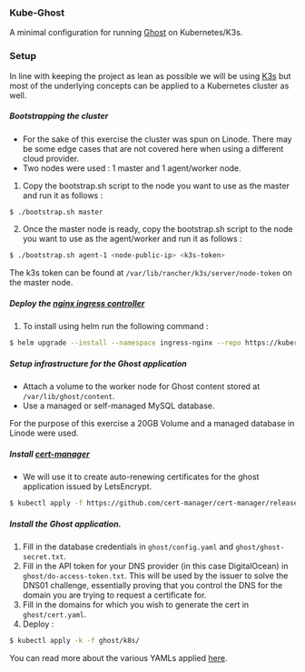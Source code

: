 ### Kube-Ghost

A minimal configuration for running [Ghost](https://ghost.io/) on Kubernetes/K3s. 

### Setup

In line with keeping the project as lean as possible we will be using [K3s](https://k3s.io/) but most of the underlying concepts can be applied to a Kubernetes cluster as well. 

##### Bootstrapping the cluster

- For the sake of this exercise the cluster was spun on Linode. There may be some edge cases that are not covered here when using a different cloud provider.
- Two nodes were used : 1 master and  1 agent/worker node.

1. Copy the bootstrap.sh script to the node you want to use as the master and run it as follows : 
```bash
$ ./bootstrap.sh master
```

2. Once the master node is ready, copy the bootstrap.sh script to the node you want to use as the agent/worker and run it as follows : 
```bash
$ ./bootstrap.sh agent-1 <node-public-ip> <k3s-token>
```
The k3s token can be found at `/var/lib/rancher/k3s/server/node-token` on the master node.

##### Deploy the [nginx ingress controller](https://kubernetes.github.io/ingress-nginx/)

1. To install using helm run the following command : 
```bash
$ helm upgrade --install --namespace ingress-nginx --repo https://kubernetes.github.io/ingress-nginx ingress-nginx ingress-nginx --create-namespace
```

##### Setup infrastructure for the Ghost application
- Attach a volume to the worker node for Ghost content stored at `/var/lib/ghost/content`.
- Use a managed or self-managed MySQL database. 

For the purpose of this exercise a 20GB Volume and a managed database in Linode were used. 

##### Install [cert-manager](https://cert-manager.io/)
- We will use it to create auto-renewing certificates for the ghost application issued by LetsEncrypt.
```bash
$ kubectl apply -f https://github.com/cert-manager/cert-manager/releases/download/v1.8.0/cert-manager.yaml
```

##### Install the Ghost application. 

1. Fill in the database credentials in `ghost/config.yaml` and `ghost/ghost-secret.txt`.
2. Fill in the API token for your DNS provider (in this case DigitalOcean) in `ghost/do-access-token.txt`. This will be used by the issuer to solve the DNS01 challenge, essentially proving that you control the DNS for the domain you are trying to request a certificate for.
3. Fill in the domains for which you wish to generate the cert in `ghost/cert.yaml`.
4. Deploy :
```bash
$ kubectl apply -k -f ghost/k8s/
```

You can read more about the various YAMLs applied [here](./ghost/README.md).
